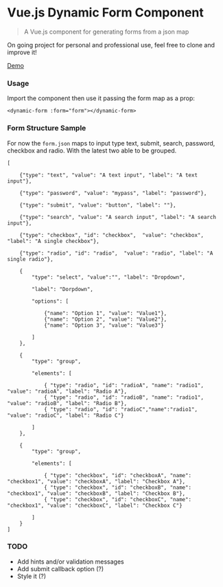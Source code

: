 # Vue.js Dynamic Form Component

> A Vue.js component for generating forms from a json map

On going project for personal and professional use, feel free to clone and improve it!

<a href="http://jsfiddle.net/v8rvnz6d/3/" target="_blank" title="See demo on Fiddle">Demo</a>

### Usage

Import the component then use it passing the form map as a prop:

`<dynamic-form :form="form"></dynamic-form>`


### Form Structure Sample

For now the `form.json` maps to input type text, submit, search, password, checkbox and radio. With the latest two able to be grouped.

```
[

    {"type": "text", "value": "A text input", "label": "A text input"},

    {"type": "password", "value": "mypass", "label": "password"},

    {"type": "submit", "value": "button", "label": ""},

    {"type": "search", "value": "A search input", "label": "A search input"},

    {"type": "checkbox", "id": "checkbox",  "value": "checkbox", "label": "A single checkbox"},

    {"type": "radio", "id": "radio",  "value": "radio", "label": "A single radio"},

    {
        "type": "select", "value":"", "label": "Dropdown",

        "label": "Dorpdown",

        "options": [

            {"name": "Option 1", "value": "Value1"},
            {"name": "Option 2", "value": "Value2"},
            {"name": "Option 3", "value": "Value3"}

        ]
    },

    {
        "type": "group",

        "elements": [

            { "type": "radio", "id": "radioA", "name": "radio1", "value": "radioA", "label": "Radio A"},
            { "type": "radio", "id": "radioB", "name": "radio1", "value": "radioB", "label": "Radio B"},
            { "type": "radio", "id": "radioC","name":"radio1", "value": "radioC", "label": "Radio C"}

        ]
    },

    {
        "type": "group",

        "elements": [

            { "type": "checkbox", "id": "checkboxA", "name": "checkbox1", "value": "checkboxA", "label": "Checkbox A"},
            { "type": "checkbox", "id": "checkboxB", "name": "checkbox1", "value": "checkboxB", "label": "Checkbox B"},
            { "type": "checkbox", "id": "checkboxC", "name": "checkbox1", "value": "checkboxC", "label": "Checkbox C"}

        ]
    }
]
```


### TODO
 - Add hints and/or validation messages
 - Add submit callback option (?)
 - Style it (?)
